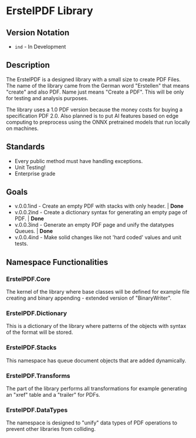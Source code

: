 # ErstelPDF Library

## Version Notation
- `ind` - In Development

## Description
The ErstelPDF is a designed library with a small size to create PDF Files. The name of the library came from the German word "Erstellen" that means "create" and also PDF. Name just means "Create a PDF". This will be only for testing and analysis purposes.

The library uses a 1.0 PDF version because the money costs for buying a specification PDF 2.0. Also planned is to put AI features based on edge computing to preprocess using the ONNX pretrained models that run locally on machines.

## Standards
- Every public method must have handling exceptions.
- Unit Testing!
- Enterprise grade

## Goals
- v.0.0.1ind - Create an empty PDF with stacks with only header. | **Done**
- v.0.0.2ind - Create a dictionary syntax for generating an empty page of PDF. | **Done**
- v.0.0.3ind - Generate an empty PDF page and unify the datatypes Queues. | **Done**
- v.0.0.4ind - Make solid changes like not 'hard coded' values and unit tests.

## Namespace Functionalities

### ErstelPDF.Core
The kernel of the library where base classes will be defined for example file creating and binary appending - extended version of "BinaryWriter".

### ErstelPDF.Dictionary
This is a dictionary of the library where patterns of the objects with syntax of the format will be stored.

### ErstelPDF.Stacks
This namespace has queue document objects that are added dynamically.

### ErstelPDF.Transforms
The part of the library performs all transformations for example generating an "xref" table and a "trailer" for PDFs.

### ErstelPDF.DataTypes
The namespace is designed to "unify" data types of PDF operations to prevent other libraries from colliding.
